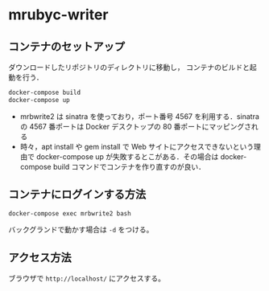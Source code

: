 # mrubyc-writer

## コンテナのセットアップ

ダウンロードしたリポジトリのディレクトリに移動し，
コンテナのビルドと起動を行う．

```sh
docker-compose build
docker-compose up
```

- mrbwrite2 は sinatra を使っており，ポート番号 4567 を利用する．sinatraの 4567 番ポートは Docker デスクトップの 80 番ポートにマッピングされる
- 時々，apt install や gem install で Web サイトにアクセスできないという理由で docker-compose up が失敗するとこがある．その場合は docker-compose build コマンドでコンテナを作り直すのが良い．

## コンテナにログインする方法

```sh
docker-compose exec mrbwrite2 bash
```

バックグランドで動かす場合は `-d` をつける。

## アクセス方法

ブラウザで `http://localhost/` にアクセスする。

